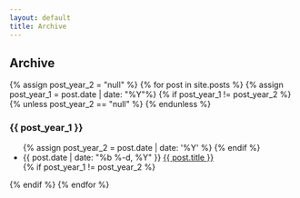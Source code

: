 ```yaml
---
layout: default
title: Archive
---
```


<section class="intro">
  <div class="wrap">
    <h1>Archive</h1>
  </div>
</section>

<section class="single">
  <div class="wrap">
	{% assign post_year_2 = "null" %}
    {% for post in site.posts %}
		{% assign post_year_1 = post.date | date: "%Y"%}
		{% if post_year_1 != post_year_2 %}
			{% unless post_year_2 == "null" %}
				</ul>
			{% endunless %}
    		<h3>{{ post_year_1 }}</h3>
    		<ul class="posts">
    		{% assign post_year_2 = post.date | date: '%Y' %}
		{% endif %}
      	<li>
        	<span class="post-date">{{ post.date | date: "%b %-d, %Y" }}</span>
        	<a class="post-link" href="{{ post.url | relative_url }}">{{ post.title }}</a>
      	</li>
      	{% if post_year_1 != post_year_2 %}
    		</ul>
		{% endif %}
	{% endfor %}
  </div>
</section>
